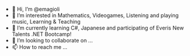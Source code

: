- 👋 Hi, I’m @emagioli
- 👀 I’m interested in Mathematics, Videogames, Listening and playing music, Learning & Teaching
- 🌱 I’m currently learning C#, Japanese and participating of Everis New Talents .NET Bootcamp! 
- 💞️ I’m looking to collaborate on ...
- 📫 How to reach me ...

<!---
emagioli/emagioli is a ✨ special ✨ repository because its `README.md` (this file) appears on your GitHub profile.
You can click the Preview link to take a look at your changes.
--->
